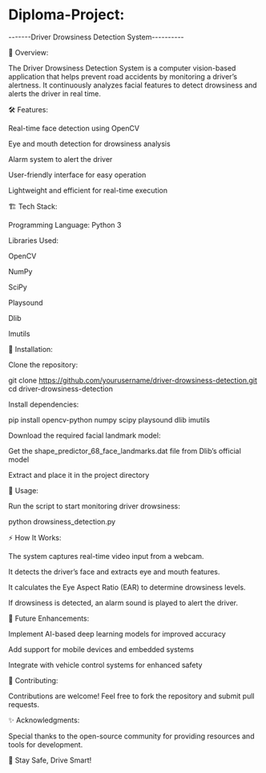 # Diploma-Project:

-------Driver Drowsiness Detection System----------

🚗 Overview:

The Driver Drowsiness Detection System is a computer vision-based application that helps prevent road accidents by monitoring a driver’s alertness. It continuously analyzes facial features to detect drowsiness and alerts the driver in real time.

🛠️ Features:

Real-time face detection using OpenCV

Eye and mouth detection for drowsiness analysis

Alarm system to alert the driver

User-friendly interface for easy operation

Lightweight and efficient for real-time execution

🏗️ Tech Stack:

Programming Language: Python 3

Libraries Used:

OpenCV

NumPy

SciPy

Playsound

Dlib

Imutils

📌 Installation:

Clone the repository:

git clone https://github.com/yourusername/driver-drowsiness-detection.git
cd driver-drowsiness-detection

Install dependencies:

pip install opencv-python numpy scipy playsound dlib imutils

Download the required facial landmark model:

Get the shape_predictor_68_face_landmarks.dat file from Dlib’s official model

Extract and place it in the project directory

🚀 Usage:

Run the script to start monitoring driver drowsiness:

python drowsiness_detection.py


⚡ How It Works:

The system captures real-time video input from a webcam.

It detects the driver’s face and extracts eye and mouth features.

It calculates the Eye Aspect Ratio (EAR) to determine drowsiness levels.

If drowsiness is detected, an alarm sound is played to alert the driver.

📌 Future Enhancements:

Implement AI-based deep learning models for improved accuracy

Add support for mobile devices and embedded systems

Integrate with vehicle control systems for enhanced safety

🤝 Contributing:

Contributions are welcome! Feel free to fork the repository and submit pull requests.

✨ Acknowledgments:

Special thanks to the open-source community for providing resources and tools for development.

🚀 Stay Safe, Drive Smart!

